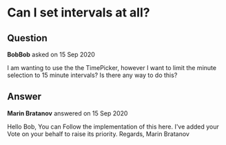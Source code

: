 # Can I set intervals at all?

## Question

**BobBob** asked on 15 Sep 2020

I am wanting to use the the TimePicker, however I want to limit the minute selection to 15 minute intervals? Is there any way to do this?

## Answer

**Marin Bratanov** answered on 15 Sep 2020

Hello Bob, You can Follow the implementation of this here. I've added your Vote on your behalf to raise its priority. Regards, Marin Bratanov
